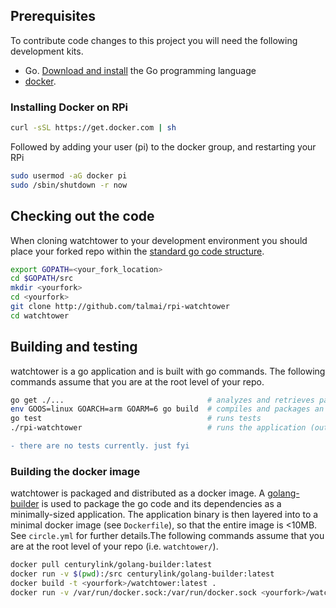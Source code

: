 ## Prerequisites
To contribute code changes to this project you will need the following development kits.
 * Go. [Download and install](https://golang.org/doc/install) the Go programming language
 * [docker](https://docs.docker.com/engine/installation/).
 
 ### Installing Docker on RPi
 
 ```bash
curl -sSL https://get.docker.com | sh
```

Followed by adding your user (pi) to the docker group, and restarting your RPi

 ```bash
sudo usermod -aG docker pi
sudo /sbin/shutdown -r now
```

## Checking out the code
When cloning watchtower to your development environment you should place your forked repo within the [standard go code structure](https://golang.org/doc/code.html#Organization).
```bash
export GOPATH=<your_fork_location>
cd $GOPATH/src
mkdir <yourfork>
cd <yourfork>
git clone http://github.com/talmai/rpi-watchtower
cd watchtower
```

## Building and testing
watchtower is a go application and is built with go commands. The following commands assume that you are at the root level of your repo.
```bash
go get ./...                                # analyzes and retrieves package dependencies
env GOOS=linux GOARCH=arm GOARM=6 go build  # compiles and packages an executable binary, rpi-watchtower
go test                                     # runs tests
./rpi-watchtower                            # runs the application (outside of a container) - needs to be executed on ARM device
```
```diff
- there are no tests currently. just fyi
```

### Building the docker image
watchtower is packaged and distributed as a docker image. A [golang-builder](https://github.com/CenturyLinkLabs/golang-builder) is used to package the go code and its
dependencies as a minimally-sized application. The application binary is then layered into to a minimal docker image (see `Dockerfile`), so that the entire image is <10MB.
See `circle.yml` for further details.The following commands assume that you are at the root level of your repo (i.e. `watchtower/`).

```bash
docker pull centurylink/golang-builder:latest									# download the builder
docker run -v $(pwd):/src centurylink/golang-builder:latest						# build the minimal binary
docker build -t <yourfork>/watchtower:latest .									# build the docker image
docker run -v /var/run/docker.sock:/var/run/docker.sock <yourfork>/watchtower	# run the application (inside of a container)
```

